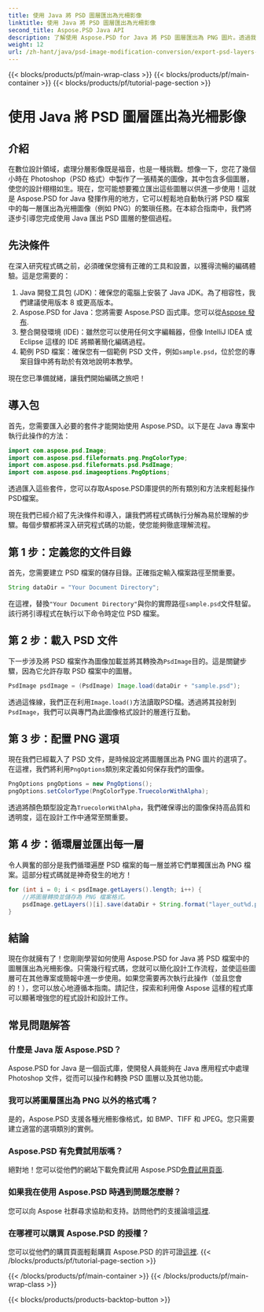 ```yaml
---
title: 使用 Java 將 PSD 圖層匯出為光柵影像
linktitle: 使用 Java 將 PSD 圖層匯出為光柵影像
second_title: Aspose.PSD Java API
description: 了解使用 Aspose.PSD for Java 將 PSD 圖層匯出為 PNG 圖片。透過我們詳細的逐步教學解鎖無縫文件操作。
weight: 12
url: /zh-hant/java/psd-image-modification-conversion/export-psd-layers-raster-images/
---
```


{{< blocks/products/pf/main-wrap-class >}}
{{< blocks/products/pf/main-container >}}
{{< blocks/products/pf/tutorial-page-section >}}

# 使用 Java 將 PSD 圖層匯出為光柵影像

## 介紹

在數位設計領域，處理分層影像既是福音，也是一種挑戰。想像一下，您花了幾個小時在 Photoshop（PSD 格式）中製作了一張精美的圖像，其中包含多個圖層，使您的設計栩栩如生。現在，您可能想要獨立匯出這些圖層以供進一步使用！這就是 Aspose.PSD for Java 發揮作用的地方，它可以輕鬆地自動執行將 PSD 檔案中的每一層匯出為光柵圖像（例如 PNG）的繁瑣任務。在本綜合指南中，我們將逐步引導您完成使用 Java 匯出 PSD 圖層的整個過程。

## 先決條件

在深入研究程式碼之前，必須確保您擁有正確的工具和設置，以獲得流暢的編碼體驗。這是您需要的：

1. Java 開發工具包 (JDK)：確保您的電腦上安裝了 Java JDK。為了相容性，我們建議使用版本 8 或更高版本。
2.  Aspose.PSD for Java：您將需要 Aspose.PSD 函式庫。您可以從[Aspose 發布](https://releases.aspose.com/psd/java/). 
3. 整合開發環境 (IDE)：雖然您可以使用任何文字編輯器，但像 IntelliJ IDEA 或 Eclipse 這樣的 IDE 將顯著簡化編碼過程。
4. 範例 PSD 檔案：確保您有一個範例 PSD 文件，例如`sample.psd`，位於您的專案目錄中將有助於有效地說明本教學。

現在您已準備就緒，讓我們開始編碼之旅吧！

## 導入包

首先，您需要匯入必要的套件才能開始使用 Aspose.PSD。以下是在 Java 專案中執行此操作的方法：

```java
import com.aspose.psd.Image;
import com.aspose.psd.fileformats.png.PngColorType;
import com.aspose.psd.fileformats.psd.PsdImage;
import com.aspose.psd.imageoptions.PngOptions;
```

透過匯入這些套件，您可以存取Aspose.PSD庫提供的所有類別和方法來輕鬆操作PSD檔案。

現在我們已經介紹了先決條件和導入，讓我們將程式碼執行分解為易於理解的步驟。每個步驟都將深入研究程式碼的功能，使您能夠徹底理解流程。

## 第 1 步：定義您的文件目錄

首先，您需要建立 PSD 檔案的儲存目錄。正確指定輸入檔案路徑至關重要。

```java
String dataDir = "Your Document Directory";
```

在這裡，替換`"Your Document Directory"`與你的實際路徑`sample.psd`文件駐留。該行將引導程式在執行以下命令時定位 PSD 檔案。

## 第 2 步：載入 PSD 文件

下一步涉及將 PSD 檔案作為圖像加載並將其轉換為`PsdImage`目的。這是關鍵步驟，因為它允許存取 PSD 檔案中的圖層。

```java
PsdImage psdImage = (PsdImage) Image.load(dataDir + "sample.psd");
```

透過這條線，我們正在利用`Image.load()`方法讀取PSD檔。透過將其投射到`PsdImage`，我們可以與專門為此圖像格式設計的層進行互動。

## 第 3 步：配置 PNG 選項

現在我們已經載入了 PSD 文件，是時候設定將圖層匯出為 PNG 圖片的選項了。在這裡，我們將利用`PngOptions`類別來定義如何保存我們的圖像。

```java
PngOptions pngOptions = new PngOptions();
pngOptions.setColorType(PngColorType.TruecolorWithAlpha);
```

透過將顏色類型設定為`TruecolorWithAlpha`，我們確保導出的圖像保持高品質和透明度，這在設計工作中通常至關重要。

## 第 4 步：循環層並匯出每一層

令人興奮的部分是我們循環遍歷 PSD 檔案的每一層並將它們單獨匯出為 PNG 檔案。這部分程式碼就是神奇發生的地方！

```java
for (int i = 0; i < psdImage.getLayers().length; i++) {
    //將圖層轉換並儲存為 PNG 檔案格式。
    psdImage.getLayers()[i].save(dataDir + String.format("layer_out%d.png", i + 1), pngOptions);
}
```

## 結論

現在你就擁有了！您剛剛學習如何使用 Aspose.PSD for Java 將 PSD 檔案中的圖層匯出為光柵影像。只需幾行程式碼，您就可以簡化設計工作流程，並使這些圖層可在其他專案或簡報中進一步使用。如果您需要再次執行此操作（並且您會的！），您可以放心地遵循本指南。請記住，探索和利用像 Aspose 這樣的程式庫可以顯著增強您的程式設計和設計工作。

## 常見問題解答

### 什麼是 Java 版 Aspose.PSD？
Aspose.PSD for Java 是一個函式庫，使開發人員能夠在 Java 應用程式中處理 Photoshop 文件，從而可以操作和轉換 PSD 圖層以及其他功能。

### 我可以將圖層匯出為 PNG 以外的格式嗎？
是的，Aspose.PSD 支援各種光柵影像格式，如 BMP、TIFF 和 JPEG。您只需要建立適當的選項類別的實例。

### Aspose.PSD 有免費試用版嗎？
絕對地！您可以從他們的網站下載免費試用 Aspose.PSD[免費試用頁面](https://releases.aspose.com/).

### 如果我在使用 Aspose.PSD 時遇到問題怎麼辦？
您可以向 Aspose 社群尋求協助和支持。訪問他們的支援論壇[這裡](https://forum.aspose.com/c/psd/34).

### 在哪裡可以購買 Aspose.PSD 的授權？
您可以從他們的購買頁面輕鬆購買 Aspose.PSD 的許可證[這裡](https://purchase.aspose.com/buy).
{{< /blocks/products/pf/tutorial-page-section >}}

{{< /blocks/products/pf/main-container >}}
{{< /blocks/products/pf/main-wrap-class >}}

{{< blocks/products/products-backtop-button >}}
